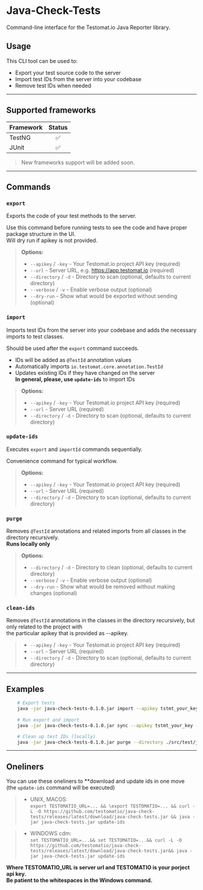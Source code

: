 # Java-Check-Tests

Command-line interface for the Testomat.io Java Reporter library.

## Usage

This CLI tool can be used to:

- Export your test source code to the server
- Import test IDs from the server into your codebase
- Remove test IDs when needed

---

## Supported frameworks
| Framework |  Status  |
|-----------|:--------:|
| TestNG    |    ✅     |
| JUnit     |    ✅     |

> New frameworks support will be added soon.

---

## Commands

### `export`

Exports the code of your test methods to the server.

Use this command before running tests to see the code and have proper package structure in the UI.  
Will dry run if apikey is not provided.

>**Options:**
>- `--apikey` / `-key` - Your Testomat.io project API key (required)
>- `--url` - Server URL, e.g. https://app.testomat.io (required)
>- `--directory` / `-d` - Directory to scan (optional, defaults to current directory)
>- `--verbose` / `-v` - Enable verbose output (optional)
>- `--dry-run` - Show what would be exported without sending (optional)

### `import`

Imports test IDs from the server into your codebase and adds the necessary imports to test classes.

Should be used after the `export` command succeeds.

- IDs will be added as `@TestId` annotation values
- Automatically imports `io.testomat.core.annotation.TestId`
- Updates existing IDs if they have changed on the server  
**In general, please, use `update-ids`** to import IDs

>**Options:**
>- `--apikey` / `-key` - Your Testomat.io project API key (required)
>- `--url` - Server URL (required)
>- `--directory` / `-d` - Directory to scan (optional, defaults to current directory)

### `update-ids`

Executes `export` and `importId` commands sequentially.

Convenience command for typical workflow.

>**Options:**
>- `--apikey` / `-key` - Your Testomat.io project API key (required)
>- `--url` - Server URL (required)
>- `--directory` / `-d` - Directory to scan (optional, defaults to current directory)

### `purge`

Removes `@TestId` annotations and related imports from all classes in the directory recursively.  
**Runs locally only**

>**Options:**
>- `--directory` / `-d` - Directory to clean (optional, defaults to current directory)
>- `--verbose` / `-v` - Enable verbose output (optional)
>- `--dry-run` - Show what would be removed without making changes (optional)

### `clean-ids`
Removes `@TestId` annotations in the classes in the directory recursively, but only related to the project with  
the particular apikey that is provided as --apikey.

>- `--apikey` / `-key` - Your Testomat.io project API key (required)
>- `--url` - Server URL (required)
>- `--directory` / `-d` - Directory to scan (optional, defaults to current directory)

---

## Examples

```bash
    # Export tests
    java -jar java-check-tests-0.1.0.jar import --apikey tstmt_your_key --url https://app.testomat.io
    
    # Run export and import 
    java -jar java-check-tests-0.1.0.jar sync --apikey tstmt_your_key --url https://app.testomat.io

    # Clean up test IDs (locally)
    java -jar java-check-tests-0.1.0.jar purge --directory ./src/test/java

```
---

## Oneliners

You can use these oneliners to **download and update ids in one move  
(the `update-ids` command will be executed)



>- UNIX, MACOS:  
`export TESTOMATIO_URL=... && \export TESTOMATIO=... && curl -L -O https://github.com/testomatio/java-check-tests/releases/latest/download/java-check-tests.jar && java -jar java-check-tests.jar update-ids`

>- WINDOWS cdm:  
  `set TESTOMATIO_URL=...&& set TESTOMATIO=...&& curl -L -O https://github.com/testomatio/java-check-tests/releases/latest/download/java-check-tests.jar&& java -jar java-check-tests.jar update-ids`

**Where TESTOMATIO_URL is server url and TESTOMATIO is your porject api key.**  
**Be patient to the whitespaces in the Windows command.**
